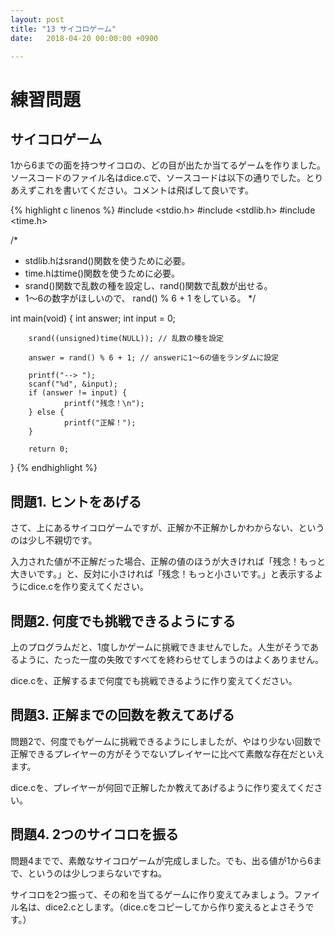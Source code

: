 ```yaml
---
layout: post
title: "13 サイコロゲーム"
date:   2018-04-20 00:00:00 +0900

---
```


# 練習問題

## サイコロゲーム

1から6までの面を持つサイコロの、どの目が出たか当てるゲームを作りました。
ソースコードのファイル名はdice.cで、ソースコードは以下の通りでした。とりあえずこれを書いてください。コメントは飛ばして良いです。

{% highlight c linenos %}
#include <stdio.h>
#include <stdlib.h>
#include <time.h>

/*
 * stdlib.hはsrand()関数を使うために必要。
 * time.hはtime()関数を使うために必要。
 * srand()関数で乱数の種を設定し、rand()関数で乱数が出せる。
 * 1〜6の数字がほしいので、 rand() % 6 + 1 をしている。
 */

int main(void)
{
        int answer;
        int input = 0;

        srand((unsigned)time(NULL)); // 乱数の種を設定

        answer = rand() % 6 + 1; // answerに1〜6の値をランダムに設定

        printf("--> ");
        scanf("%d", &input);
        if (answer != input) {
                printf("残念！\n");
        } else {
                printf("正解！");
        }

        return 0;
}
{% endhighlight %}

## 問題1. ヒントをあげる

さて、上にあるサイコロゲームですが、正解か不正解かしかわからない、というのは少し不親切です。

入力された値が不正解だった場合、正解の値のほうが大きければ「残念！もっと大きいです。」と、反対に小さければ「残念！もっと小さいです。」と表示するようにdice.cを作り変えてください。

## 問題2. 何度でも挑戦できるようにする

上のプログラムだと、1度しかゲームに挑戦できませんでした。人生がそうであるように、たった一度の失敗ですべてを終わらせてしまうのはよくありません。

dice.cを、正解するまで何度でも挑戦できるように作り変えてください。

## 問題3. 正解までの回数を教えてあげる

問題2で、何度でもゲームに挑戦できるようにしましたが、やはり少ない回数で正解できるプレイヤーの方がそうでないプレイヤーに比べて素敵な存在だといえます。

dice.cを、プレイヤーが何回で正解したか教えてあげるように作り変えてください。

## 問題4. 2つのサイコロを振る

問題4までで、素敵なサイコロゲームが完成しました。でも、出る値が1から6まで、というのは少しつまらないですね。

サイコロを2つ振って、その和を当てるゲームに作り変えてみましょう。ファイル名は、dice2.cとします。（dice.cをコピーしてから作り変えるとよさそうです。）


